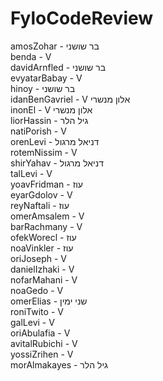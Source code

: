 # FyloCodeReview

amosZohar - בר שושני
</br>
benda - V
</br>
davidArnfled - בר שושני
</br>
evyatarBabay - V
</br>
hinoy - בר שושני
</br>
idanBenGavriel - V אלון מנשרי
</br>
inonEl - V אלון מנשרי
</br>
liorHassin - גיל הלר
</br>
natiPorish - V
</br>
orenLevi - דניאל מרגול
</br>
rotemNissim - V
</br>
shirYahav - דניאל מרגול
</br>
talLevi - V
</br>
yoavFridman - עוז
</br>
eyarGdolov - V
</br>
reyNaftali - עוז
</br>
omerAmsalem - V
</br>
barRachmany - V
</br>
ofekWorecl - עוז
</br>
noaVinkler - עוז
</br>
oriJoseph - V
</br>
danielIzhaki - V
</br>
nofarMahani - V
</br>
noaGedo - V
</br>
omerElias - שני ימין
</br>
roniTwito - V
</br>
galLevi - V
</br>
oriAbulafia - V
</br>
avitalRubichi - V
</br>
yossiZrihen - V
</br>
morAlmakayes - גיל הלר
</br>
